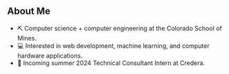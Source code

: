 ## About Me
- ⛏️ Computer science + computer engineering at the Colorado School of Mines.
- 💻 Interested in web development, machine learning, and computer hardware applications.
- 🚀 Incoming summer 2024 Technical Consultant Intern at Credera.

